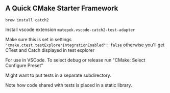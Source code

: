 ## A Quick CMake Starter Framework

`brew install catch2`

Install vscode extension `matepek.vscode-catch2-test-adapter`

Make sure this is set in settings `"cmake.ctest.testExplorerIntegrationEnabled": false` otherwise
you'll get CTest and Catch displayed in test explorer

For use in VSCode. To select debug or release run "CMake: Select Configure Preset"

Might want to put tests in a separate subdirectory.

Note how code shared with tests is placed in a static library.